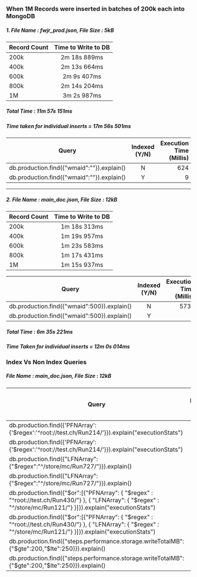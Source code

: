 ### When 1M Records were inserted in batches of 200k each into MongoDB

##### 1. File Name : fwjr_prod.json, File Size : 5kB

| Record Count | Time to Write to DB
| -----------  |:-------------------:|
| 200k         | 2m 18s 889ms        | 
| 400k         | 2m 13s 664ms        | 
| 600k         | 2m 9s 407ms         |
| 800k         | 2m 14s 204ms        |
| 1M           | 3m 2s 987ms         |

##### Total Time : 11m 57s 151ms
##### Time taken for individual inserts = 17m 56s 501ms

| Query  | Indexed (Y/N) | Execution Time (Millis)  | Total Docs Examined | Total Keys Examined | Input Stage
| -----  |:-------------:| ------------------------:| -------------------------: | ------------------: | --------------: |
| db.production.find({"wmaid":""}).explain() | N | 624 | 1000001 | 0 | COLLSCAN |
| db.production.find({"wmaid":""}).explain() | Y | 9 | 1 | 1 | IXSCAN |

------------------------

##### 2. File Name : main_doc.json, File Size : 12kB

| Record Count | Time to Write to DB
| -----------  |:-------------------:|
| 200k         | 1m 18s 313ms        | 
| 400k         | 1m 19s 957ms        | 
| 600k         | 1m 23s 583ms        |
| 800k         | 1m 17s 431ms        |
| 1M           | 1m 15s 937ms        |

| Query  | Indexed (Y/N) | Execution Time (Millis)  | Total Docs Examined | Input Stage
| -----  |:-------------:| ------------------------:| -------------------------: | ------------------: |
| db.production.find({"wmaid":500}).explain()  | N | 5730 | 1158003 | COLLSCAN |
| db.production.find({"wmaid":500}).explain()  | Y | 2    | 1       | IXSCAN   |

##### Total Time : 6m 35s 221ms
##### Time Taken for individual inserts = 12m 0s 014ms

### Index Vs Non Index Queries

##### File Name : main_doc.json, File Size : 12kB

| Query  | Indexed (Y/N) | Execution Time (Millis)  | Number of Results returned | Total Docs Examined | Total Keys Examined
| -----  |:-------------:| ------------------------:| -------------------------: | ------------------: | ------------------: |
| db.production.find({'PFNArray':{'$regex':'^root://test.ch/Run214/'}}).explain("executionStats")  | Y | 19601 | 3 | 1158000 | 3474000 |
| db.production.find({'PFNArray':{'$regex':'^root://test.ch/Run214/'}}).explain("executionStats")  | N |  |  |  |  |
| db.production.find({"LFNArray":{"$regex":"^/store/mc/Run727/"}}).explain() | Y | 6 | 3 | 3 | 13 |
| db.production.find({"LFNArray":{"$regex":"^/store/mc/Run727/"}}).explain() | N |  |  |  |  |
| db.production.find({"$or":[{"PFNArray": { "$regex" : "^root://test.ch/Run430/"} }, { "LFNArray": { "$regex" : "^/store/mc/Run121/"} }]}).explain("executionStats")  | Y | 27715 | 6 | 1158006 | 3474013 |
| db.production.find({"$or":[{"PFNArray": { "$regex" : "^root://test.ch/Run430/"} }, { "LFNArray": { "$regex" : "^/store/mc/Run121/"} }]}).explain("executionStats")  | N |  | |  |  |
| db.production.find({"steps.performance.storage.writeTotalMB": {"$gte":200,"$lte":250}}).explain() | Y | 115977 | 669535 | 1158000 | 3473800 |
| db.production.find({"steps.performance.storage.writeTotalMB": {"$gte":200,"$lte":250}}).explain() | N |  |  |  |  |
